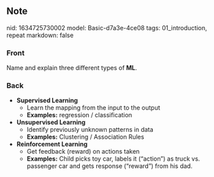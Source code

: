 ## Note
nid: 1634725730002
model: Basic-d7a3e-4ce08
tags: 01_introduction, repeat
markdown: false

### Front
Name and explain three different types of <b>ML</b>.

### Back
<div>
  <ul>
    <li>
      <strong>Supervised Learning</strong>
      <ul>
        <li>Learn the mapping from the input to the output
        <li><strong>Examples:</strong> regression / classification
      </ul>
    <li>
      <strong>Unsupervised Learning</strong>
      <ul>
        <li>Identify previously unknown patterns in data
        <li><strong>Examples:</strong> Clustering / Association
        Rules
      </ul>
    <li>
      <strong>Reinforcement Learning</strong>
      <ul>
        <li>Get feedback (reward) on actions taken
        <li><strong>Examples:</strong> Child picks toy car, labels
        it (“action”) as truck vs. passenger car and gets response
        (“reward”) from his dad.
      </ul>
  </ul>
</div>
